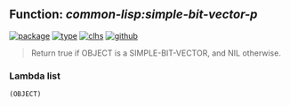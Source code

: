 ## Function: ***common-lisp:simple-bit-vector-p***
[![package](https://img.shields.io/badge/Package-COMMON--LISP-5f9ea0.svg?style=social&colorA=999999)](../) [![type](https://img.shields.io/badge/Type-Function-5f9ea0.svg?style=social&colorA=999999)](../#function) [![clhs](https://img.shields.io/badge/CLHS-SIMPLE--BIT--VECTOR--P-5f9ea0.svg?style=social&colorA=999999)](http://www.lispworks.com/documentation/HyperSpec/Body/f_smp_bt.htm) [![github](https://img.shields.io/badge/GitHub-View_the_source-5f9ea0.svg?style=social&colorA=999999&logo=github)](https://github.com/sbcl/sbcl/blob/master/src/code/pred.lisp/) 

> Return true if OBJECT is a SIMPLE-BIT-VECTOR, and NIL otherwise.

### Lambda list
```
(OBJECT)
```
